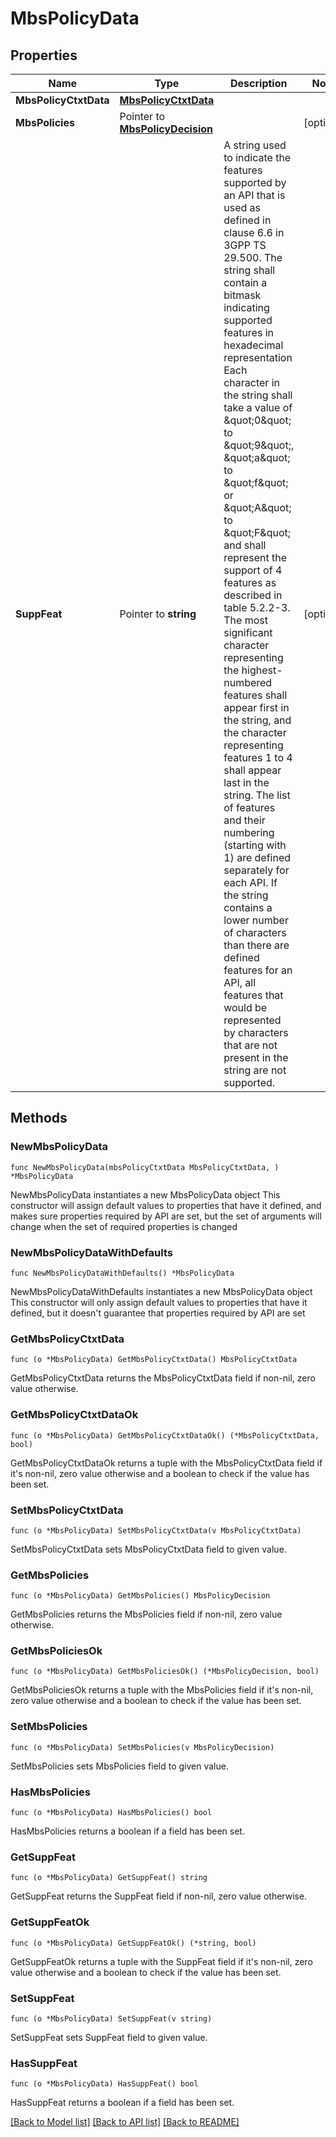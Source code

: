 # MbsPolicyData

## Properties

Name | Type | Description | Notes
------------ | ------------- | ------------- | -------------
**MbsPolicyCtxtData** | [**MbsPolicyCtxtData**](MbsPolicyCtxtData.md) |  | 
**MbsPolicies** | Pointer to [**MbsPolicyDecision**](MbsPolicyDecision.md) |  | [optional] 
**SuppFeat** | Pointer to **string** | A string used to indicate the features supported by an API that is used as defined in clause  6.6 in 3GPP TS 29.500. The string shall contain a bitmask indicating supported features in  hexadecimal representation Each character in the string shall take a value of \&quot;0\&quot; to \&quot;9\&quot;,  \&quot;a\&quot; to \&quot;f\&quot; or \&quot;A\&quot; to \&quot;F\&quot; and shall represent the support of 4 features as described in  table 5.2.2-3. The most significant character representing the highest-numbered features shall  appear first in the string, and the character representing features 1 to 4 shall appear last  in the string. The list of features and their numbering (starting with 1) are defined  separately for each API. If the string contains a lower number of characters than there are  defined features for an API, all features that would be represented by characters that are not  present in the string are not supported.  | [optional] 

## Methods

### NewMbsPolicyData

`func NewMbsPolicyData(mbsPolicyCtxtData MbsPolicyCtxtData, ) *MbsPolicyData`

NewMbsPolicyData instantiates a new MbsPolicyData object
This constructor will assign default values to properties that have it defined,
and makes sure properties required by API are set, but the set of arguments
will change when the set of required properties is changed

### NewMbsPolicyDataWithDefaults

`func NewMbsPolicyDataWithDefaults() *MbsPolicyData`

NewMbsPolicyDataWithDefaults instantiates a new MbsPolicyData object
This constructor will only assign default values to properties that have it defined,
but it doesn't guarantee that properties required by API are set

### GetMbsPolicyCtxtData

`func (o *MbsPolicyData) GetMbsPolicyCtxtData() MbsPolicyCtxtData`

GetMbsPolicyCtxtData returns the MbsPolicyCtxtData field if non-nil, zero value otherwise.

### GetMbsPolicyCtxtDataOk

`func (o *MbsPolicyData) GetMbsPolicyCtxtDataOk() (*MbsPolicyCtxtData, bool)`

GetMbsPolicyCtxtDataOk returns a tuple with the MbsPolicyCtxtData field if it's non-nil, zero value otherwise
and a boolean to check if the value has been set.

### SetMbsPolicyCtxtData

`func (o *MbsPolicyData) SetMbsPolicyCtxtData(v MbsPolicyCtxtData)`

SetMbsPolicyCtxtData sets MbsPolicyCtxtData field to given value.


### GetMbsPolicies

`func (o *MbsPolicyData) GetMbsPolicies() MbsPolicyDecision`

GetMbsPolicies returns the MbsPolicies field if non-nil, zero value otherwise.

### GetMbsPoliciesOk

`func (o *MbsPolicyData) GetMbsPoliciesOk() (*MbsPolicyDecision, bool)`

GetMbsPoliciesOk returns a tuple with the MbsPolicies field if it's non-nil, zero value otherwise
and a boolean to check if the value has been set.

### SetMbsPolicies

`func (o *MbsPolicyData) SetMbsPolicies(v MbsPolicyDecision)`

SetMbsPolicies sets MbsPolicies field to given value.

### HasMbsPolicies

`func (o *MbsPolicyData) HasMbsPolicies() bool`

HasMbsPolicies returns a boolean if a field has been set.

### GetSuppFeat

`func (o *MbsPolicyData) GetSuppFeat() string`

GetSuppFeat returns the SuppFeat field if non-nil, zero value otherwise.

### GetSuppFeatOk

`func (o *MbsPolicyData) GetSuppFeatOk() (*string, bool)`

GetSuppFeatOk returns a tuple with the SuppFeat field if it's non-nil, zero value otherwise
and a boolean to check if the value has been set.

### SetSuppFeat

`func (o *MbsPolicyData) SetSuppFeat(v string)`

SetSuppFeat sets SuppFeat field to given value.

### HasSuppFeat

`func (o *MbsPolicyData) HasSuppFeat() bool`

HasSuppFeat returns a boolean if a field has been set.


[[Back to Model list]](../README.md#documentation-for-models) [[Back to API list]](../README.md#documentation-for-api-endpoints) [[Back to README]](../README.md)


